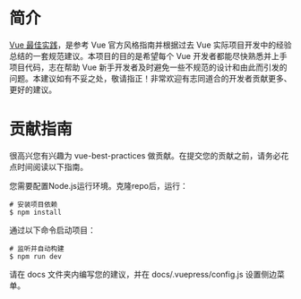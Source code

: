 # 简介

[Vue 最佳实践](https://vuebp.netlify.com/)，是参考 Vue 官方风格指南并根据过去 Vue 实际项目开发中的经验总结的一套规范建议。本项目的目的是希望每个 Vue 开发者都能尽快熟悉并上手项目代码，志在帮助 Vue 新手开发者及时避免一些不规范的设计和由此而引发的问题。本建议如有不妥之处，敬请指正！非常欢迎有志同道合的开发者贡献更多、更好的建议。

# 贡献指南

很高兴您有兴趣为 vue-best-practices 做贡献。在提交您的贡献之前，请务必花点时间阅读以下指南。

您需要配置Node.js运行环境。克隆repo后，运行：
```
# 安装项目依赖
$ npm install
```
通过以下命令启动项目：
```
# 监听并自动构建
$ npm run dev
```
请在 docs 文件夹内编写您的建议，并在 docs/.vuepress/config.js 设置侧边菜单。